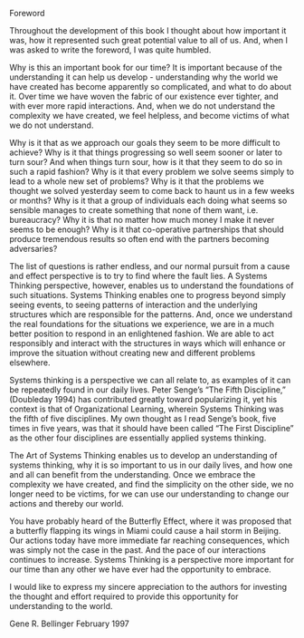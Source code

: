 Foreword

Throughout the development of this book I thought about how important it was, how it represented such great potential value to all of us. And, when I was asked to write the foreword, I was quite humbled.

Why is this an important book for our time? It is important because of the understanding it can help us develop - understanding why the world we have created has become apparently so complicated, and what to do about it. Over time we have woven the fabric of our existence ever tighter, and with ever more rapid interactions. And, when we do not understand the complexity we have created, we feel helpless, and become victims of what we do not understand.

Why is it that as we approach our goals they seem to be more difficult to achieve? Why is it that things progressing so well seem sooner or later to turn sour? And when things turn sour, how is it that they seem to do so in such a rapid fashion? Why is it that every problem we solve seems simply to lead to a whole new set of problems? Why is it that the problems we thought we solved yesterday seem to come back to haunt us in a few weeks or months? Why is it that a group of individuals each doing what seems so sensible manages to create something that none of them want, i.e. bureaucracy? Why it is that no matter how much money I make it never seems to be enough? Why is it that co-operative partnerships that should produce tremendous results so often end with the partners becoming adversaries? 

The list of questions is rather endless, and our normal pursuit from a cause and effect perspective is to try to find where the fault lies. A Systems Thinking perspective, however, enables us to understand the foundations of such situations. Systems Thinking enables one to progress beyond simply seeing events, to seeing patterns of interaction and the underlying structures which are responsible for the patterns. And, once we understand the real foundations for the situations we experience, we are in a much better position to respond in an enlightened fashion. We are able to act responsibly and interact with the structures in ways which will enhance or improve the situation without creating new and different problems elsewhere. 

Systems thinking is a perspective we can all relate to, as examples of it can be repeatedly found in our daily lives. Peter Senge’s “The Fifth Discipline,” (Doubleday 1994) has contributed greatly toward popularizing it, yet his context is that of Organizational Learning, wherein Systems Thinking was the fifth of five disciplines. My own thought as I read Senge’s book, five times in five years, was that it should have been called “The First Discipline” as the other four disciplines are essentially applied systems thinking. 

The Art of Systems Thinking enables us to develop an understanding of systems thinking, why it is so important to us in our daily lives, and how one and all can benefit from the understanding. Once we embrace the complexity we have created, and find the simplicity on the other side, we no longer need to be victims, for we can use our understanding to change our actions and thereby our world. 

You have probably heard of the Butterfly Effect, where it was proposed that a butterfly flapping its wings in Miami could cause a hail storm in Beijing. Our actions today have more immediate far reaching consequences, which was simply not the case in the past. And the pace of our interactions continues to increase. Systems Thinking is a perspective more important for our time than any other we have ever had the opportunity to embrace. 

I would like to express my sincere appreciation to the authors for investing the thought and effort required to provide this opportunity for understanding to the world. 

Gene R. Bellinger 
February 1997
